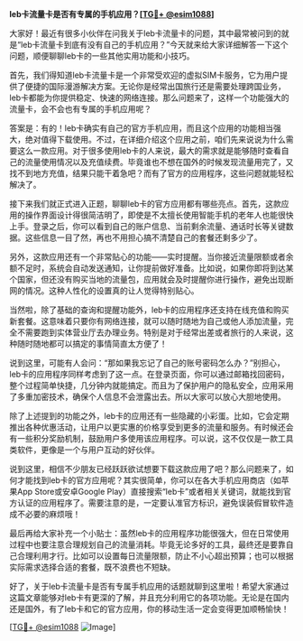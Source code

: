 **leb卡流量卡是否有专属的手机应用？[[TG💪+ @esim1088](https://t.me/s/esim1088)]**

大家好！最近有很多小伙伴在问我关于leb卡流量卡的问题，其中最常被问到的就是“leb卡流量卡到底有没有自己的手机应用？”今天就来给大家详细解答一下这个问题，顺便聊聊leb卡的一些其他实用功能和小技巧。

首先，我们得知道leb卡流量卡是一个非常受欢迎的虚拟SIM卡服务，它为用户提供了便捷的国际漫游解决方案。无论你是经常出国旅行还是需要处理跨国业务，leb卡都能为你提供稳定、快速的网络连接。那么问题来了，这样一个功能强大的流量卡，会不会也有专属的手机应用呢？

答案是：有的！leb卡确实有自己的官方手机应用，而且这个应用的功能相当强大，绝对值得下载使用。不过，在详细介绍这个应用之前，咱们先来说说为什么需要这么一款应用。对于很多使用leb卡的人来说，最大的需求就是能够随时查看自己的流量使用情况以及充值续费。毕竟谁也不想在国外的时候发现流量用完了，又找不到地方充值，结果只能干着急吧？而有了官方的应用程序，这些问题就能轻松解决了。

接下来我们就正式进入正题，聊聊leb卡的官方应用都有哪些亮点。首先，这款应用的操作界面设计得很简洁明了，即使是不太擅长使用智能手机的老年人也能很快上手。登录之后，你可以看到自己的账户信息、当前剩余流量、通话时长等关键数据。这些信息一目了然，再也不用担心搞不清楚自己的套餐还剩多少了。

另外，这款应用还有一个非常贴心的功能——实时提醒。当你接近流量限额或者余额不足时，系统会自动发送通知，让你提前做好准备。比如说，如果你即将到达某个国家，但还没有购买当地的流量包，应用就会及时提醒你进行操作，避免出现断网的情况。这种人性化的设置真的让人觉得特别贴心。

当然啦，除了基础的查询和提醒功能外，leb卡的应用程序还支持在线充值和购买新套餐。这意味着只要你有网络连接，就可以随时随地为自己或他人添加流量，完全不需要跑到实体营业厅去办理业务。特别是对于经常出差或者旅行的人来说，这种随时随地都可以搞定的事情简直太方便了！

说到这里，可能有人会问：“那如果我忘记了自己的账号密码怎么办？”别担心，leb卡的应用程序同样考虑到了这一点。在登录页面，你可以通过邮箱找回密码，整个过程简单快捷，几分钟内就能搞定。而且为了保护用户的隐私安全，应用采用了多重加密技术，确保个人信息不会泄露出去。所以大家可以放心大胆地使用。

除了上述提到的功能之外，leb卡的应用还有一些隐藏的小彩蛋。比如，它会定期推出各种优惠活动，让用户以更实惠的价格享受到更多的流量和服务。有时候还会有一些积分奖励机制，鼓励用户多使用该应用程序。可以说，这不仅仅是一款工具类软件，更像是一个与用户互动的好伙伴。

说到这里，相信不少朋友已经跃跃欲试想要下载这款应用了吧？那么问题来了，如何才能找到leb卡的官方应用呢？其实很简单，你可以在各大手机应用商店（如苹果App Store或安卓Google Play）直接搜索“leb卡”或者相关关键词，就能找到官方认证的应用程序了。需要注意的是，一定要认准官方标识，避免误装假冒软件造成不必要的麻烦哦！

最后再给大家补充一个小贴士：虽然leb卡的应用程序功能很强大，但在日常使用过程中也要注意合理规划自己的流量消耗。毕竟无论多好的工具，最终还是要靠自己合理利用才行。比如可以设置每日流量限额，防止不小心超出预算；也可以根据实际需求选择合适的套餐，既不浪费也不短缺。

好了，关于leb卡流量卡是否有专属手机应用的话题就聊到这里啦！希望大家通过这篇文章能够对leb卡有更深的了解，并且充分利用它的各项功能。无论是在国内还是国外，有了leb卡和它的官方应用，你的移动生活一定会变得更加顺畅愉快！

[[TG💪+ @esim1088](https://t.me/s/esim1088) ![Image](https://i.postimg.cc/4NQfJmqS/Snipaste-2025-05-13-00-14-12.png)]